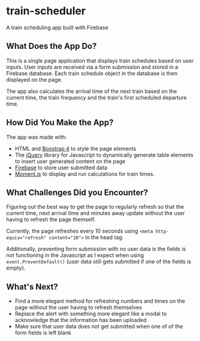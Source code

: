 # train-scheduler

A train scheduling app built with Firebase

## What Does the App Do?

This is a single page application that displays train schedules based on user inputs. User inputs are received via a form submission and stored in a Firebase database. Each train schedule object in the database is then displayed on the page.

The app also calculates the arrival time of the next train based on the current time, the train frequency and the train's first scheduled departure time.

## How Did You Make the App?

The app was made with:

* HTML and [Boostrap 4](https://getbootstrap.com/) to style the page elements
* The [jQuery](https://jquery.com/) library for Javascript to dynamically generate table elements to insert user generated content on the page
* [Firebase](https://firebase.google.com/) to store user submitted data
* [Moment.js](http://momentjs.com/) to display and run calculations for train times.

## What Challenges Did you Encounter?

Figuring out the best way to get the page to regularly refresh so that the current time, next arrival time and minutes away update without the user having to refresh the page themself.

Currently, the page refreshes every 10 seconds using `<meta http-equiv="refresh" content="10">` in the head tag.

Additionally, preventing form submission with no user data is the fields is not functioning in the Javascript as I expect when using `event.PreventDefault()` (user data still gets submitted if one of the fields is empty).

## What's Next?

* Find a more elegant method for refreshing numbers and times on the page without the user having to refresh themselves
* Replace the alert with something more elegant like a modal to acknowledge that the information has been uploaded
* Make sure that user data does not get submitted when one of of the form fields is left blank
